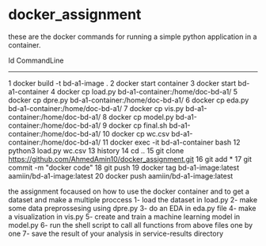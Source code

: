# docker_assignment

these are the docker commands  for running a simple python application in a container.

Id CommandLine
-- -----------
1 docker build -t bd-a1-image .
2 docker start container
3 docker start bd-a1-container
4 docker cp load.py bd-a1-container:/home/doc-bd-a1/
5 docker cp dpre.py bd-a1-container:/home/doc-bd-a1/
6 docker cp eda.py bd-a1-container:/home/doc-bd-a1/
7 docker cp vis.py bd-a1-container:/home/doc-bd-a1/
8 docker cp model.py bd-a1-container:/home/doc-bd-a1/
9 docker cp final.sh bd-a1-container:/home/doc-bd-a1/
10 docker cp wc.csv bd-a1-container:/home/doc-bd-a1/
11 docker exec -it bd-a1-container bash
12 python3 load.py wc.csv
13 history
14 cd ..
15 git clone https://github.com/AhmedAmin10/docker_assignment.git
16 git add *
17 git commit -m "docker code"
18 git push
19 docker tag bd-a1-image:latest aamiin/bd-a1-image:latest
20 docker push aamiin/bd-a1-image:latest

the assignment focaused on how to use the docker container and to get a dataset and make a multiple proccess
1- load the dataset in load.py
2- make some data preprossesing  using dpre.py
3- do an EDA in eda.py file 
4- make a visualization in vis.py 
5-  create and train a machine learning model in model.py
6- run the shell script to call all functions from above files one by one
7- save the result of your analysis in service-results directory